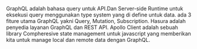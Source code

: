 GraphQL adalah bahasa query untuk API.Dan Server-side Runtime untuk eksekusi query menggunakan type system yang di define untuk data.
ada 3 fiture utama GraphQL yakni Query, Mutation, Subscription.
Hasura adalah penyedia layanan GraphQL dan REST API.
Apollo Client adalah sebuah library Compheresive state management untuk javascript yang memberikan kita untuk manage local dan remote data dengan GraphQL.  
